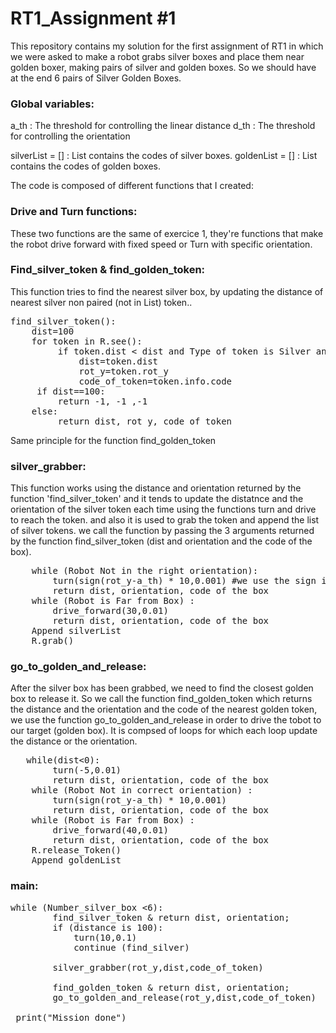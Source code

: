 RT1_Assignment #1
=================

This repository contains my solution for the first assignment of RT1 in which we were asked to make a robot grabs silver boxes and place them near golden boxer, making pairs of silver and golden boxes. So we should have at the end 6 pairs of Silver Golden Boxes.

### Global variables:

a_th : The threshold for controlling the linear distance
d_th : The threshold for controlling the orientation

silverList = [] : List contains the codes of silver boxes.
goldenList = [] : List contains the codes of golden boxes.

The code is composed of different functions that I created:

### Drive and Turn functions:

These two functions are the same of exercice 1, they're functions that make the robot drive forward with fixed speed or Turn with specific orientation.

### Find_silver_token & find_golden_token:
This function tries to find the nearest silver box, by updating the distance of nearest silver non paired (not in List) token..
<pre>
find_silver_token():
 	dist=100
 	for token in R.see():
		 if token.dist < dist and Type of token is Silver and Token is not in silverList:
			 dist=token.dist
			 rot_y=token.rot_y
			 code_of_token=token.info.code
	 if dist==100:
		 return -1, -1 ,-1
 	else:    
		 return dist, rot_y, code_of_token
</pre>
Same principle for the function find_golden_token


### silver_grabber:

This function works using the distance and orientation returned by the function 'find_silver_token' and it tends to update the distatnce and the orientation of the silver token each time using the functions turn and drive to reach the token. and also it is used to grab the token and append the list of silver tokens.
we call the function by passing the 3 arguments returned by the function find_silver_token (dist and orientation and the code of the box).

<pre>
    while (Robot Not in the right orientation): 
        turn(sign(rot_y-a_th) * 10,0.001) #we use the sign in order to turn it depending on the orientation needed
        return dist, orientation, code of the box
    while (Robot is Far from Box) :
        drive_forward(30,0.01)
        return dist, orientation, code of the box
    Append silverList
    R.grab()
</pre>


### go_to_golden_and_release:

After the silver box has been grabbed, we need to find the closest golden box to release it. So we call the function find_golden_token which returns the distance and the orientation and the code of the nearest golden token, we use the function go_to_golden_and_release in order to drive the tobot to our target (golden box).
It is compsed of loops for which each loop update the distance or the orientation.

<pre>
   while(dist<0):
        turn(-5,0.01)
        return dist, orientation, code of the box
    while (Robot Not in correct orientation) :
        turn(sign(rot_y-a_th) * 10,0.001)
        return dist, orientation, code of the box
    while (Robot is Far from Box) :
        drive_forward(40,0.01)
        return dist, orientation, code of the box
    R.release_Token()
    Append goldenList
</pre>


### main:

<pre>
while (Number_silver_box <6):
        find_silver_token & return dist, orientation;
        if (distance is 100):
            turn(10,0.1)
            continue (find_silver)
            
        silver_grabber(rot_y,dist,code_of_token)
       
        find_golden_token & return dist, orientation;        
        go_to_golden_and_release(rot_y,dist,code_of_token)
        		
 print("Mission done")
    
</pre>
